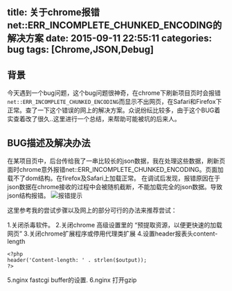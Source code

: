 title: 关于chrome报错net::ERR_INCOMPLETE_CHUNKED_ENCODING的解决方案
date: 2015-09-11 22:55:11
categories: bug
tags: [Chrome,JSON,Debug]
---

## 背景
今天遇到一个bug问题，这个bug问题很神奇，在chrome下刷新项目页时会报错`net::ERR_INCOMPLETE_CHUNKED_ENCODING`而显示不出网页，在Safari和Firefox下正常。查了一下这个错误的网上的解决方案。众说纷纭比较多，由于这个BUG着实查着改了很久..这里进行一个总结，来帮助可能被坑的后来人。
## BUG描述及解决办法
在某项目页中，后台传给我了一串比较长的json数据，我在处理这些数据，刷新页面时chrome意外报错net::ERR_INCOMPLETE_CHUNKED_ENCODING。页面加载不了dom结构。在firefox及Safari上加载正常。
在调试后发现，报错原因在于json数据在chrome接收的过程中会被随机截断，不能加载完全的json数据。导致json结构报错。
![报错提示](http://qcyoung.qiniudn.com/qcyoung/关于chrome报错netERR_INCOMPLETE_CHUNKED_ENCODING的解决方案/chromeERR_INCOMPLETE_CHUNKED_ENCODING.png)

这里参考我的尝试步骤以及网上的部分可行的办法来推荐尝试：

1.关闭杀毒软件。
2.关闭chrome 高级设置里的 “预提取资源，以便更快速的加载网页”
3.关闭chrome扩展程序或停用代理类扩展
4.设置header报表头content-length

	<?php
	header('Content-length: ' . strlen($output));
	?>
5.nginx fastcgi buffer的设置.
6.nginx 打开gzip

